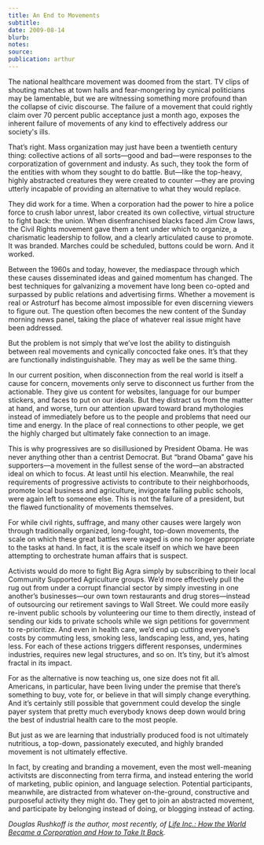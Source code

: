 ```yaml
---
title: An End to Movements
subtitle:
date: 2009-08-14
blurb:
notes:
source:
publication: arthur
---
```


The national healthcare movement was doomed from the start. TV clips of shouting matches at town halls and fear-mongering by cynical politicians may be lamentable, but we are witnessing something more profound than the collapse of civic discourse. The failure of a movement that could rightly claim over 70 percent public acceptance just a month ago, exposes the inherent failure of movements of any kind to effectively address our society's ills.

That’s right. Mass organization may just have been a twentieth century thing: collective actions of all sorts—good and bad—were responses to the corporatization of government and industy. As such, they took the form of the entities with whom they sought to do battle. But—like the top-heavy, highly abstracted creatures they were created to counter —they are proving utterly incapable of providing an alternative to what they would replace.

They did work for a time. When a corporation had the power to hire a police force to crush labor unrest, labor created its own collective, virtual structure to fight back: the union. When disenfranchised blacks faced Jim Crow laws, the Civil Rights movement gave them a tent under which to organize, a charismatic leadership to follow, and a clearly articulated cause to promote. It was branded. Marches could be scheduled, buttons could be worn. And it worked.

Between the 1960s and today, however, the mediaspace through which these causes disseminated ideas and gained momentum has changed. The best techniques for galvanizing a movement have long been co-opted and surpassed by public relations and advertising firms. Whether a movement is real or Astroturf has become almost impossible for even discerning viewers to figure out. The question often becomes the new content of the Sunday morning news panel, taking the place of whatever real issue might have been addressed.

But the problem is not simply that we’ve lost the ability to distinguish between real movements and cynically concocted fake ones. It’s that they are functionally indistinguishable. They may as well be the same thing.

In our current position, when disconnection from the real world is itself a cause for concern, movements only serve to disconnect us further from the actionable. They give us content for websites, language for our bumper stickers, and faces to put on our ideals. But they distract us from the matter at hand, and worse, turn our attention upward toward brand mythologies instead of immediately before us to the people and problems that need our time and energy. In the place of real connections to other people, we get the highly charged but ultimately fake connection to an image.

This is why progressives are so disillusioned by President Obama. He was never anything other than a centrist Democrat. But “brand Obama” gave his supporters—a movement in the fullest sense of the word—an abstracted ideal on which to focus. At least until his election. Meanwhile, the real requirements of progressive activists to contribute to their neighborhoods, promote local business and agriculture, invigorate failing public schools, were again left to someone else. This is not the failure of a president, but the flawed functionality of movements themselves.

For while civil rights, suffrage, and many other causes were largely won through traditionally organized, long-fought, top-down movements, the scale on which these great battles were waged is one no longer appropriate to the tasks at hand. In fact, it is the scale itself on which we have been attempting to orchestrate human affairs that is suspect.

Activists would do more to fight Big Agra simply by subscribing to their local Community Supported Agriculture groups. We’d more effectively pull the rug out from under a corrupt financial sector by simply investing in one another’s businesses—our own town restaurants and drug stores—instead of outsourcing our retirement savings to Wall Street. We could more easily re-invent public schools by volunteering our time to them directly, instead of sending our kids to private schools while we sign petitions for government to re-prioritize. And even in health care, we’d end up cutting everyone’s costs by commuting less, smoking less, landscaping less, and, yes, hating less. For each of these actions triggers different responses, undermines industries, requires new legal structures, and so on. It’s tiny, but it’s almost fractal in its impact.

For as the alternative is now teaching us, one size does not fit all. Americans, in particular, have been living under the premise that there’s something to buy, vote for, or believe in that will simply change everything. And it’s certainly still possible that government could develop the single payer system that pretty much everybody knows deep down would bring the best of industrial health care to the most people.

But just as we are learning that industrially produced food is not ultimately nutritious, a top-down, passionately executed, and highly branded movement is not ultimately effective.

In fact, by creating and branding a movement, even the most well-meaning activitsts are disconnecting from terra firma, and instead entering the world of marketing, public opinion, and language selection. Potential participants, meanwhile, are distracted from whatever on-the-ground, constructive and purposeful activity they might do. They get to join an abstracted movement, and participate by belonging instead of doing, or blogging instead of acting.

_Douglas Rushkoff is the author, most recently, of [Life Inc.: How the World Became a Corporation and How to Take It Back](http://www.amazon.com/gp/product/1400066891?ie=UTF8&tag=barbelith&linkCode=as2&camp=1789&creative=390957&creativeASIN=1400066891)._
